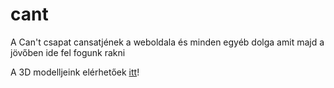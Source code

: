 # cant

A Can't csapat cansatjének a weboldala és minden egyéb dolga amit majd a jövőben ide fel fogunk rakni

A 3D modelljeink elérhetőek [itt](https://cad.onshape.com/documents/810d1b7ce5dd0a03349cdb2e/w/b8818bd6b8dfa5dc156bec16/e/348681943ca65c2120b2fc46)!
